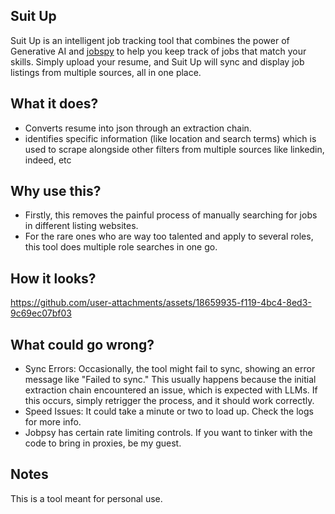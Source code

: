 ## Suit Up
Suit Up is an intelligent job tracking tool that combines the power of Generative AI and [jobspy](https://github.com/Bunsly/JobSpy) to help you keep track of jobs that match your skills. Simply upload your resume, and Suit Up will sync and display job listings from multiple sources, all in one place.

## What it does?

- Converts resume into json through an extraction chain.
- identifies specific information (like location and search terms) which is used to scrape alongside other filters from multiple sources like linkedin, indeed, etc

## Why use this?
- Firstly, this removes the painful process of manually searching for jobs in different listing websites.
- For the rare ones who are way too talented and apply to several roles, this tool does multiple role searches in one go.

## How it looks?
https://github.com/user-attachments/assets/18659935-f119-4bc4-8ed3-9c69ec07bf03

## What could go wrong?
- Sync Errors: Occasionally, the tool might fail to sync, showing an error message like "Failed to sync." This usually happens because the initial extraction chain encountered an issue, which is expected with LLMs. If this occurs, simply retrigger the process, and it should work correctly.
- Speed Issues: It could take a minute or two to load up. Check the logs for more info.
- Jobpsy has certain rate limiting controls. If you want to tinker with the code to bring in proxies, be my guest.

## Notes
This is a tool meant for personal use.
